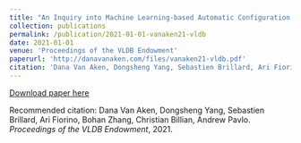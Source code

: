 ```yaml
---
title: "An Inquiry into Machine Learning-based Automatic Configuration Tuning Services on Real-World Database Management Systems"
collection: publications
permalink: /publication/2021-01-01-vanaken21-vldb
date: 2021-01-01
venue: 'Proceedings of the VLDB Endowment'
paperurl: 'http://danavanaken.com/files/vanaken21-vldb.pdf'
citation: 'Dana Van Aken, Dongsheng Yang, Sebastien Brillard, Ari Fiorino, Bohan Zhang, Christian Billian, Andrew Pavlo. <i>Proceedings of the VLDB Endowment</i>, 2021.'
---
```


<a href='http://danavanaken.com/files/vanaken21-vldb.pdf'>Download paper here</a>

Recommended citation: Dana Van Aken, Dongsheng Yang, Sebastien Brillard, Ari Fiorino, Bohan Zhang, Christian Billian, Andrew Pavlo. <i>Proceedings of the VLDB Endowment</i>, 2021.